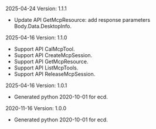 2025-04-24 Version: 1.1.1
- Update API GetMcpResource: add response parameters Body.Data.DesktopInfo.


2025-04-16 Version: 1.1.0
- Support API CalMcpTool.
- Support API CreateMcpSession.
- Support API GetMcpResource.
- Support API ListMcpTools.
- Support API ReleaseMcpSession.


2025-04-16 Version: 1.0.1
- Generated python 2020-10-01 for ecd.

2020-11-16 Version: 1.0.0
- Generated python 2020-10-01 for ecd.

